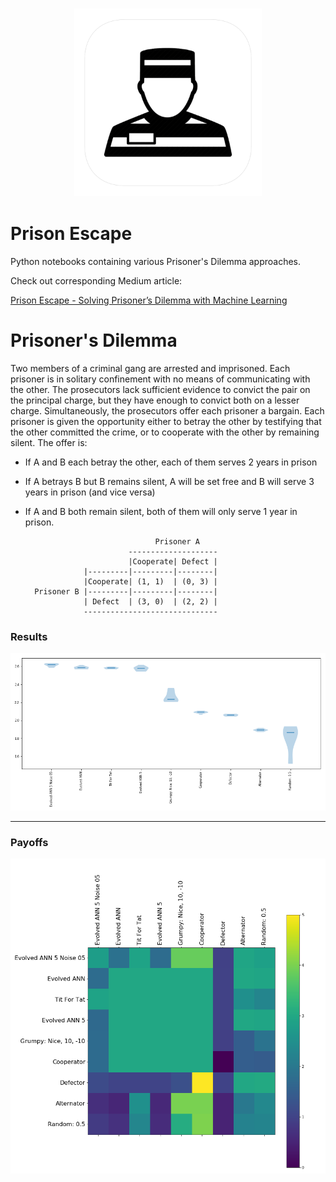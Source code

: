 <h3 align="center">
  <img src="assets/prison_escape_icon_web.png" width="300">
</h3>

# Prison Escape

Python notebooks containing various Prisoner's Dilemma approaches.

Check out corresponding Medium article:

[Prison Escape - Solving Prisoner’s Dilemma with Machine Learning](https://towardsdatascience.com/prison-escape-solving-prisoners-dilemma-with-machine-learning-c194600b0b71)

# Prisoner's Dilemma

Two members of a criminal gang are arrested and imprisoned. Each prisoner is in solitary confinement with no means of communicating with the other. The prosecutors lack sufficient evidence to convict the pair on the principal charge, but they have enough to convict both on a lesser charge. Simultaneously, the prosecutors offer each prisoner a bargain. Each prisoner is given the opportunity either to betray the other by testifying that the other committed the crime, or to cooperate with the other by remaining silent. The offer is:

* If A and B each betray the other, each of them serves 2 years in prison
* If A betrays B but B remains silent, A will be set free and B will serve 3 years in prison (and vice versa)
* If A and B both remain silent, both of them will only serve 1 year in prison.


	
	                               Prisoner A
	                         --------------------     
	                         |Cooperate| Defect |    
	               |---------|---------|--------|
	               |Cooperate| (1, 1)  | (0, 3) |
	    Prisoner B |---------|---------|--------|
	               | Defect  | (3, 0)  | (2, 2) |
	               ------------------------------
           


### Results

<img src="output/tournament_results.png">

---

### Payoffs

<img src="output/tournament_payoffs.png">

